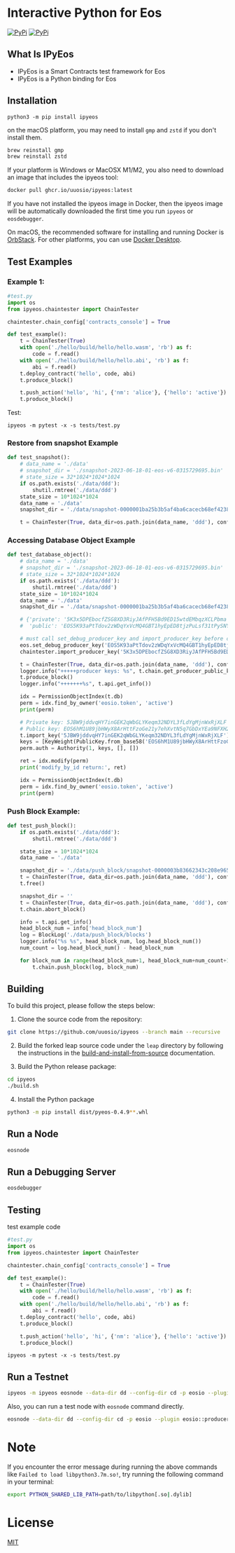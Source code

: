 # Interactive Python for Eos

[![PyPi](https://img.shields.io/pypi/v/ipyeos.svg)](https://pypi.org/project/ipyeos)
[![PyPi](https://img.shields.io/pypi/dm/ipyeos.svg)](https://pypi.org/project/ipyeos)


## What Is IPyEos

- IPyEos is a Smart Contracts test framework for Eos
- IPyEos is a Python binding for Eos

## Installation

```
python3 -m pip install ipyeos
```

on the macOS platform, you may need to install `gmp` and `zstd` if you don't install them.

```bash
brew reinstall gmp
brew reinstall zstd
```

If your platform is Windows or MacOSX M1/M2, you also need to download an image that includes the ipyeos tool:

```bash
docker pull ghcr.io/uuosio/ipyeos:latest
```

If you have not installed the ipyeos image in Docker, then the ipyeos image will be automatically downloaded the first time you run `ipyeos` or `eosdebugger`.

On macOS, the recommended software for installing and running Docker is [OrbStack](https://orbstack.dev/download). For other platforms, you can use [Docker Desktop](https://www.docker.com/products/docker-desktop).

## Test Examples


### Example 1:

```python
#test.py
import os
from ipyeos.chaintester import ChainTester

chaintester.chain_config['contracts_console'] = True

def test_example():
    t = ChainTester(True)
    with open('./hello/build/hello/hello.wasm', 'rb') as f:
        code = f.read()
    with open('./hello/build/hello/hello.abi', 'rb') as f:
        abi = f.read()
    t.deploy_contract('hello', code, abi)
    t.produce_block()

    t.push_action('hello', 'hi', {'nm': 'alice'}, {'hello': 'active'})
    t.produce_block()
```

Test:

```
ipyeos -m pytest -x -s tests/test.py
```

### Restore from snapshot Example

```python
def test_snapshot():
    # data_name = './data'
    # snapshot_dir = './snapshot-2023-06-18-01-eos-v6-0315729695.bin'
    # state_size = 32*1024*1024*1024
    if os.path.exists('./data/ddd'):
        shutil.rmtree('./data/ddd')
    state_size = 10*1024*1024
    data_name = './data'
    snapshot_dir = './data/snapshot-0000001ba25b3b5af4ba6cacecb68ef4238a50bb7134e56fe985b4355fbf7488.bin'

    t = ChainTester(True, data_dir=os.path.join(data_name, 'ddd'), config_dir=os.path.join(data_name, 'cd'), state_size=state_size, snapshot_dir=snapshot_dir)
```

### Accessing Database Object Example

```python
def test_database_object():
    # data_name = './data'
    # snapshot_dir = './snapshot-2023-06-18-01-eos-v6-0315729695.bin'
    # state_size = 32*1024*1024*1024
    if os.path.exists('./data/ddd'):
        shutil.rmtree('./data/ddd')
    state_size = 10*1024*1024
    data_name = './data'
    snapshot_dir = './data/snapshot-0000001ba25b3b5af4ba6cacecb68ef4238a50bb7134e56fe985b4355fbf7488.bin'

    # {'private': '5K3x5DPEbocfZSG8XD3RiyJAfPFH5Bd9ED15wtdEMbqzXCLPbma',
    #  'public': 'EOS5K93aPtTdov2zWDqYxVcMQ4GBT1hyEpED8tjzPuLsf31tPySNY'}

    # must call set_debug_producer_key and import_producer_key before create ChainTester
    eos.set_debug_producer_key('EOS5K93aPtTdov2zWDqYxVcMQ4GBT1hyEpED8tjzPuLsf31tPySNY')
    chaintester.import_producer_key('5K3x5DPEbocfZSG8XD3RiyJAfPFH5Bd9ED15wtdEMbqzXCLPbma')

    t = ChainTester(True, data_dir=os.path.join(data_name, 'ddd'), config_dir=os.path.join(data_name, 'cd'), state_size=state_size, snapshot_dir=snapshot_dir)
    logger.info("+++++producer keys: %s", t.chain.get_producer_public_keys())
    t.produce_block()
    logger.info("+++++++%s", t.api.get_info())

    idx = PermissionObjectIndex(t.db)
    perm = idx.find_by_owner('eosio.token', 'active')
    print(perm)

    # Private key: 5JBW9jddvqHY7inGEK2qWbGLYKeqm32NDYL3fLdYgMjnWxRjXLF
    # Public key: EOS6hM1U89jbHWyX8ArHttFzoGe21y7ehXvtN5q7GbDxYEa9NFXH2
    t.import_key('5JBW9jddvqHY7inGEK2qWbGLYKeqm32NDYL3fLdYgMjnWxRjXLF')
    keys = [KeyWeight(PublicKey.from_base58('EOS6hM1U89jbHWyX8ArHttFzoGe21y7ehXvtN5q7GbDxYEa9NFXH2'), 1)]
    perm.auth = Authority(1, keys, [], [])

    ret = idx.modify(perm)
    print('modify_by_id return:', ret)

    idx = PermissionObjectIndex(t.db)
    perm = idx.find_by_owner('eosio.token', 'active')
    print(perm)
```

### Push Block Example:

```python
def test_push_block():
    if os.path.exists('./data/ddd'):
        shutil.rmtree('./data/ddd')

    state_size = 10*1024*1024
    data_name = './data'

    snapshot_dir = './data/push_block/snapshot-0000003b83662343c208e965654f4d906ed7fad0372e13c246981cd076d379bb.bin'
    t = ChainTester(True, data_dir=os.path.join(data_name, 'ddd'), config_dir=os.path.join(data_name, 'cd'), state_size=state_size, snapshot_dir=snapshot_dir)
    t.free()

    snapshot_dir = ''
    t = ChainTester(True, data_dir=os.path.join(data_name, 'ddd'), config_dir=os.path.join(data_name, 'cd'), state_size=state_size, snapshot_dir=snapshot_dir)
    t.chain.abort_block()

    info = t.api.get_info()
    head_block_num = info['head_block_num']
    log = BlockLog('./data/push_block/blocks')
    logger.info("%s %s", head_block_num, log.head_block_num())
    num_count = log.head_block_num() - head_block_num

    for block_num in range(head_block_num+1, head_block_num+num_count+1):
        t.chain.push_block(log, block_num)

```
## Building

To build this project, please follow the steps below:

1. Clone the source code from the repository:

```bash
git clone https://github.com/uuosio/ipyeos --branch main --recursive
```

2. Build the forked leap source code under the `leap` directory by following the instructions in the [build-and-install-from-source](https://github.com/uuosio/leap/tree/550e092fa980e673f5f6fe5a7c309c088441f09a#build-and-install-from-source) documentation.

3. Build the Python release package:

```bash
cd ipyeos
./build.sh
```

4. Install the Python package

```bash
python3 -m pip install dist/pyeos-0.4.9**.whl
```

## Run a Node

```bash
eosnode
```

## Run a Debugging Server

```bash
eosdebugger
```

## Testing

test example code

```python
#test.py
import os
from ipyeos.chaintester import ChainTester

chaintester.chain_config['contracts_console'] = True

def test_example():
    t = ChainTester(True)
    with open('./hello/build/hello/hello.wasm', 'rb') as f:
        code = f.read()
    with open('./hello/build/hello/hello.abi', 'rb') as f:
        abi = f.read()
    t.deploy_contract('hello', code, abi)
    t.produce_block()

    t.push_action('hello', 'hi', {'nm': 'alice'}, {'hello': 'active'})
    t.produce_block()
```

```
ipyeos -m pytest -x -s tests/test.py
```

## Run a Testnet

```bash
ipyeos -m ipyeos eosnode --data-dir dd --config-dir cd -p eosio --plugin eosio::producer_plugin --plugin eosio::chain_api_plugin --plugin eosio::producer_api_plugin -e --resource-monitor-space-threshold 99 --http-server-address 127.0.0.1:8889 --contracts-console --access-control-allow-origin="*"  --wasm-runtime eos-vm-jit
```

Also, you can run a test node with `eosnode` command directly.

```bash
eosnode --data-dir dd --config-dir cd -p eosio --plugin eosio::producer_plugin --plugin eosio::chain_api_plugin --plugin eosio::producer_api_plugin -e --resource-monitor-space-threshold 99 --http-server-address 127.0.0.1:8889 --contracts-console --access-control-allow-origin="*"  --wasm-runtime eos-vm-jit
```

# Note

If you encounter the error message during running the above commands like `Failed to load libpython3.7m.so!`, try running the following command in your terminal:

```bash
export PYTHON_SHARED_LIB_PATH=path/to/libpython[.so|.dylib]
```

# License
[MIT](./LICENSE)
